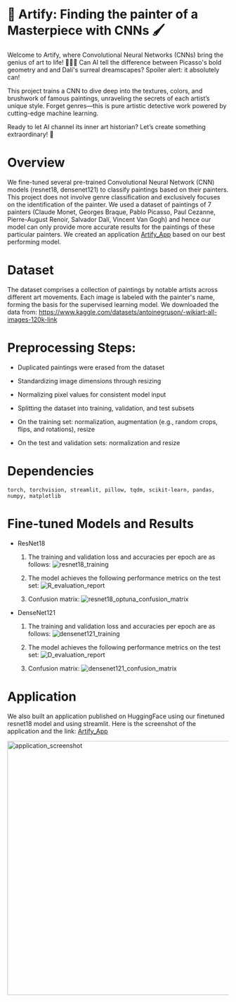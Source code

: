 # 🎨 Artify: Finding the painter of a Masterpiece with CNNs 🖌️

Welcome to Artify, where Convolutional Neural Networks (CNNs) bring the genius of art to life! 🧑‍🎨✨ Can AI tell the difference between Picasso's bold geometry and and Dalí's surreal dreamscapes? Spoiler alert: it absolutely can!

This project trains a CNN to dive deep into the textures, colors, and brushwork of famous paintings, unraveling the secrets of each artist’s unique style. Forget genres—this is pure artistic detective work powered by cutting-edge machine learning.

Ready to let AI channel its inner art historian? Let’s create something extraordinary! 🚀

# Overview

We fine-tuned several pre-trained Convolutional Neural Network (CNN) models (resnet18, densenet121) to classify paintings based on their painters. This project does not involve genre classification and exclusively focuses on the identification of the painter. We used a dataset of paintings of 7 painters (Claude Monet, Georges Braque, Pablo Picasso, Paul Cezanne, Pierre-August Renoir, Salvador Dalí, Vincent Van Gogh) and hence our model can only provide more accurate results for the paintings of these particular painters. We created an application [Artify_App](https://huggingface.co/spaces/hmutlu/Artify) based on our best performing model. 

# Dataset

The dataset comprises a collection of paintings by notable artists across different art movements. Each image is labeled with the painter's name, forming the basis for the supervised learning model. We downloaded the data from: https://www.kaggle.com/datasets/antoinegruson/-wikiart-all-images-120k-link

# Preprocessing Steps:

- Duplicated paintings were erased from the dataset

- Standardizing image dimensions through resizing

- Normalizing pixel values for consistent model input

- Splitting the dataset into training, validation, and test subsets

- On the training set: normalization, augmentation (e.g., random crops, flips, and rotations), resize

- On the test and validation sets: normalization and resize

# Dependencies

```text
torch, torchvision, streamlit, pillow, tqdm, scikit-learn, pandas, numpy, matplotlib 
```

# Fine-tuned Models and Results

- ResNet18
  1. The training and validation loss and accuracies per epoch are as follows:
  ![resnet18_training](https://github.com/user-attachments/assets/1b31e6d2-c14c-4466-aa11-326cce19ce06)

  
  2. The model achieves the following performance metrics on the test set:
  ![R_evaluation_report](https://github.com/user-attachments/assets/f132f972-4409-4cda-9e77-3b621bceff39)

  3. Confusion matrix: 
  ![resnet18_optuna_confusion_matrix](https://github.com/user-attachments/assets/d6fe682a-6296-4ed9-af5b-f7f8471f234a)  
   
- DenseNet121
  1. The training and validation loss and accuracies per epoch are as follows:
  ![densenet121_training](https://github.com/user-attachments/assets/ff0397ba-20ec-44aa-b828-2e739190cb7e)
  
  2. The model achieves the following performance metrics on the test set:
  ![D_evaluation_report](https://github.com/user-attachments/assets/fa939f56-de9b-49d3-b50b-96068dfc2fb9)

  3. Confusion matrix:
  ![densenet121_confusion_matrix](https://github.com/user-attachments/assets/729a4637-a91b-423e-9fb6-8b31a2746b36)


# Application

We also built an application published on HuggingFace using our finetuned resnet18 model and using streamlit. Here is the screenshot of the application and the link: [Artify_App](https://huggingface.co/spaces/hmutlu/Artify)
 
<img width="579" alt="application_screenshot" src="https://github.com/user-attachments/assets/be71c59b-466b-4d62-8452-67ad249db6cf">





